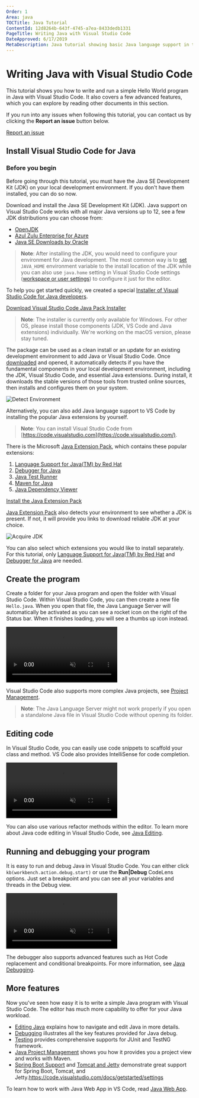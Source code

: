 ```yaml
---
Order: 1
Area: java
TOCTitle: Java Tutorial
ContentId: 12d8264b-643f-4745-a7ea-8433dedb1331
PageTitle: Writing Java with Visual Studio Code
DateApproved: 6/17/2019
MetaDescription: Java tutorial showing basic Java language support in the Visual Studio Code editor
---
```


# Writing Java with Visual Studio Code

This tutorial shows you how to write and run a simple Hello World program in Java with Visual Studio Code. It also covers a few advanced features, which you can explore by reading other documents in this section.

If you run into any issues when following this tutorial, you can contact us by clicking the **Report an issue** button below.

<a class="tutorial-feedback-btn" onclick="reportIssue('java-tutorial', 'getting-started')" href="javascript:void(0)">Report an issue</a>

## Install Visual Studio Code for Java

### Before you begin

Before going through this tutorial, you must have the Java SE Development Kit (JDK) on your local development environment. If you don't have them installed, you can do so now.

Download and install the Java SE Development Kit (JDK). Java support on Visual Studio Code works with all major Java versions up to 12, see a few JDK distributions you can choose from:

* [OpenJDK](https://adoptopenjdk.net/)
* [Azul Zulu Enterprise for Azure](https://www.azul.com/downloads/azure-only/zulu/)
* [Java SE Downloads by Oracle](https://www.oracle.com/technetwork/java/javase/downloads/index.html)

>**Note**: After installing the JDK, you would need to configure your environment for Java development. The most common way is to [set](https://docs.oracle.com/cd/E19182-01/821-0917/inst_jdk_javahome_t/index.html) `JAVA_HOME` environment variable to the install location of the JDK while you can also use `java.home` setting in Visual Studio Code settings ([workspace or user settings](/docs/getstarted/settings)) to configure it just for the editor.

To help you get started quickly, we created a special [Installer of Visual Studio Code for Java developers](http://aka.ms/vscode-java-installer-win).

<a class="tutorial-install-extension-btn" href="http://aka.ms/vscode-java-installer-win">Download Visual Studio Code Java Pack Installer</a>

> **Note**: The installer is currently only available for Windows. For other OS, please install those components (JDK, VS Code and Java extensions) individually. We're working on the macOS version, please stay tuned.

The package can be used as a clean install or an update for an existing development environment to add Java or Visual Studio Code. Once [downloaded](http://aka.ms/vscode-java-installer-win) and opened, it automatically detects if you have the fundamental components in your local development environment, including the JDK, Visual Studio Code, and essential Java extensions. During install, it downloads the stable versions of those tools from trusted online sources, then installs and configures them on your system.

![Detect Environment](images/java-tutorial/detect-eng.png)

Alternatively, you can also add Java language support to VS Code by installing the popular Java extensions by yourself.

> **Note**: You can install Visual Studio Code from [https://code.visualstudio.com](https://code.visualstudio.com/).

There is the Microsoft [Java Extension Pack](https://marketplace.visualstudio.com/items?itemName=vscjava.vscode-java-pack), which contains these popular extensions:

1. [Language Support for Java(TM) by Red Hat](https://marketplace.visualstudio.com/items?itemName=redhat.java)
2. [Debugger for Java](https://marketplace.visualstudio.com/items?itemName=vscjava.vscode-java-debug)
3. [Java Test Runner](https://marketplace.visualstudio.com/items?itemName=vscjava.vscode-java-test)
4. [Maven for Java](https://marketplace.visualstudio.com/items?itemName=vscjava.vscode-maven)
5. [Java Dependency Viewer](https://marketplace.visualstudio.com/items?itemName=vscjava.vscode-java-dependency)

<a class="tutorial-install-extension-btn" href="vscode:extension/vscjava.vscode-java-pack">Install the Java Extension Pack</a>

[Java Extension Pack](https://marketplace.visualstudio.com/items?itemName=vscjava.vscode-java-pack) also detects your environment to see whether a JDK is present. If not, it will provide you links to download reliable JDK at your choice.

![Acquire JDK](images/java-tutorial/jdk.acquisition.guide.gif)

You can also select which extensions you would like to install separately. For this tutorial, only [Language Support for Java(TM) by Red Hat](https://marketplace.visualstudio.com/items?itemName=redhat.java) and [Debugger for Java](https://marketplace.visualstudio.com/items?itemName=vscjava.vscode-java-debug) are needed.

## Create the program

Create a folder for your Java program and open the folder with Visual Studio Code. Within Visual Studio Code, you can then create a new file `Hello.java`. When you open that file, the Java Language Server will automatically be activated as you can see a rocket icon on the right of the Status bar. When it finishes loading, you will see a thumbs up icon instead.

<video autoplay loop muted playsinline controls>
  <source src="/docs/java/java-tutorial/create-file.mp4" type="video/mp4">
</video>

Visual Studio Code also supports more complex Java projects, see [Project Management](/docs/java/java-project.md).

>**Note**: The Java Language Server might not work properly if you open a standalone Java file in Visual Studio Code without opening its folder.

## Editing code

In Visual Studio Code, you can easily use code snippets to scaffold your class and method. VS Code also provides IntelliSense for code completion.

<video autoplay loop muted playsinline controls>
  <source src="/docs/java/java-tutorial/edit-code.mp4" type="video/mp4">
</video>

You can also use various refactor methods within the editor. To learn more about Java code editing in Visual Studio Code, see [Java Editing](/docs/java/java-editing.md).

## Running and debugging your program

It is easy to run and debug Java in Visual Studio Code. You can either click `kb(workbench.action.debug.start)` or use the **Run|Debug** CodeLens options. Just set a breakpoint and you can see all your variables and threads in the Debug view.

<video autoplay loop muted playsinline controls>
  <source src="/docs/java/java-tutorial/run-debug.mp4" type="video/mp4">
</video>

The debugger also supports advanced features such as Hot Code replacement and conditional breakpoints. For more information, see [Java Debugging](/docs/java/java-debugging.md).

## More features

Now you've seen how easy it is to write a simple Java program with Visual Studio Code. The editor has much more capability to offer for your Java workload.

* [Editing Java](/docs/java/java-editing.md) explains how to navigate and edit Java in more details.
* [Debugging](/docs/java/java-debugging.md) illustrates all the key features provided for Java debug.
* [Testing](/docs/java/java-testing.md) provides comprehensive supports for JUnit and TestNG framework.
* [Java Project Management](/docs/java/java-project.md) shows you how it provides you a project view and works with Maven.
* [Spring Boot Support](/docs/java/java-spring-boot.md) and [Tomcat and Jetty](/docs/java/java-tomcat-jetty.md) demonstrate great support for Spring Boot, Tomcat, and Jetty.https://code.visualstudio.com/docs/getstarted/settings

To learn how to work with Java Web App in VS Code, read [Java Web App](/docs/java/java-webapp.md).
